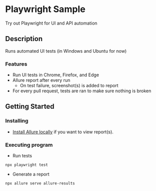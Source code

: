 # Playwright Sample

Try out Playwright for UI and API automation

## Description

Runs automated UI tests (in Windows and Ubuntu for now)

### Features
- Run UI tests in Chrome, Firefox, and Edge
- Allure report after every run
    - On test failure, screenshot(s) is added to report
- For every pull request, tests are ran to make sure nothing is broken

## Getting Started

### Installing

- [Install Allure locally](https://allurereport.org/docs/gettingstarted-installation/) if you want to view report(s).

### Executing program

- Run tests
```
npx playwright test
```

- Generate a report
```
npx allure serve allure-results
```
